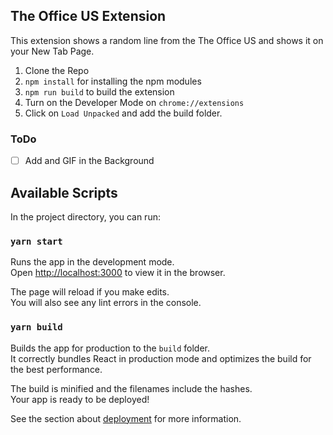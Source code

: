## The Office US Extension

This extension shows a random line from the The Office US and shows it on your New Tab Page.

1. Clone the Repo
2. `npm install` for installing the npm modules
3. `npm run build` to build the extension
4. Turn on the Developer Mode on `chrome://extensions`
4. Click on `Load Unpacked` and add the build folder.

### ToDo

- [ ] Add and GIF in the Background

## Available Scripts

In the project directory, you can run:

### `yarn start`

Runs the app in the development mode.<br />
Open [http://localhost:3000](http://localhost:3000) to view it in the browser.

The page will reload if you make edits.<br />
You will also see any lint errors in the console.

### `yarn build`

Builds the app for production to the `build` folder.<br />
It correctly bundles React in production mode and optimizes the build for the best performance.

The build is minified and the filenames include the hashes.<br />
Your app is ready to be deployed!

See the section about [deployment](https://facebook.github.io/create-react-app/docs/deployment) for more information.